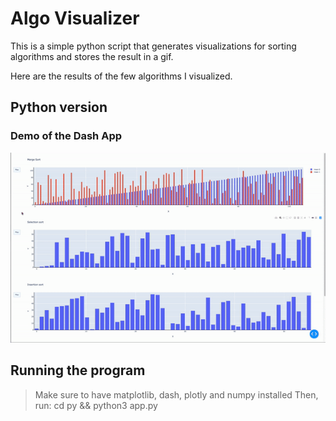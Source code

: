 # Algo Visualizer

This is a simple python script that generates visualizations for sorting algorithms and stores the result in a gif.

Here are the results of the few algorithms I visualized.

## Python version

### Demo of the Dash App

![Demo](demo.gif)

## Running the program
> Make sure to have matplotlib, dash, plotly and numpy installed
Then, run:
> cd py && python3 app.py